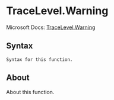 # TraceLevel.Warning

Microsoft Docs: [TraceLevel.Warning](https://docs.microsoft.com/en-us/powerquery-m/tracelevel-warning)

## Syntax

```
Syntax for this function.
```

## About

About this function.

